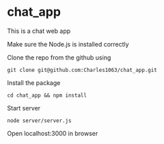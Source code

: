 # chat_app

This is a chat web app

Make sure the Node.js is installed correctly

Clone the repo from the github using
```
git clone git@github.com:Charles1063/chat_app.git
```

Install the package
```
cd chat_app && npm install
```

Start server
```
node server/server.js
```

Open localhost:3000 in browser
